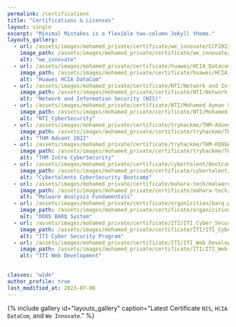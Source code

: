 ```yaml
---
permalink: /certifications
title: "Certifications & Licenses"
layout: single
excerpt: "Minimal Mistakes is a flexible two-column Jekyll theme."
layouts_gallery:
  - url: /assets/images/mohamed_private/certificate/we_innovate/CCF20230520.jpg
    image_path: /assets/images/mohamed_private/certificate/we_innovate/CCF20230520.jpg
    alt: "we_innovate"
  - url: /assets/images/mohamed_private/certificate/huawei/HCIA_Datacom_Certification.png
    image_path: /assets/images/mohamed_private/certificate/huawei/HCIA_Datacom_Certification.png
    alt: "Huawei HCIA DataCom"
  - url: /assets/images/mohamed_private/certificate/NTI/Network and Information Security (NIS).png
    image_path: /assets/images/mohamed_private/certificate/NTI/Network and Information Security (NIS).png
    alt: "Network and Information Security (NIS)"
  - url: /assets/images/mohamed_private/certificate/NTI/Mohamed Ayman Said Elsayed_NTI_CyberSecurity.png
    image_path: /assets/images/mohamed_private/certificate/NTI/Mohamed Ayman Said Elsayed_NTI_CyberSecurity.png
    alt: "NTI_CyberSecurity"  
  - url: /assets/images/mohamed_private/certificate/tryhackme/THM-Advent of Cyber 2022.png
    image_path: /assets/images/mohamed_private/certificate/tryhackme/THM-Advent of Cyber 2022.png
    alt: "THM Advant 2022"
  - url: /assets/images/mohamed_private/certificate/tryhackme/THM-RQ9GWIDYSX.png
    image_path: /assets/images/mohamed_private/certificate/tryhackme/THM-RQ9GWIDYSX.png
    alt: "THM Intro CyberSecurity"
  - url: /assets/images/mohamed_private/certificate/cybertalent/Bootcamp.png
    image_path: /assets/images/mohamed_private/certificate/cybertalent/Bootcamp.png
    alt: "Cybertalents CyberSecurity Bootcamp"
  - url: /assets/images/mohamed_private/certificate/mahara-tech/malware-1.png
    image_path: /assets/images/mohamed_private/certificate/mahara-tech/malware-1.png
    alt: "Malware Analysis Fundamentals"
  - url: /assets/images/mohamed_private/certificate/organizition/barq.png
    image_path: /assets/images/mohamed_private/certificate/organizition/barq.png
    alt: "DDOS BARQ System"
  - url: /assets/images/mohamed_private/certificate/ITI/ITI_Cyber_Security.jpg
    image_path: /assets/images/mohamed_private/certificate/ITI/ITI_Cyber_Security.jpg
    alt: "ITI Cyber Security Program"
  - url: /assets/images/mohamed_private/certificate/ITI/ITI_Web Developer using PHP.jpg
    image_path: /assets/images/mohamed_private/certificate/ITI/ITI_Web Developer using PHP.jpg
    alt: "ITI Web Development"
  

classes: "wide"
author_profile: true
last_modified_at: 2023-07-08
---
```


{% include gallery id="layouts_gallery" caption="Latest Certificate `NIS`, `HCIA DataCom`, and `We Innovate`." %}



